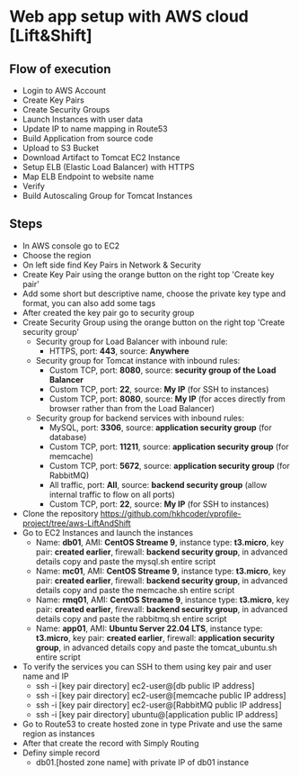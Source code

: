 # Web app setup with AWS cloud [Lift&Shift]

## Flow of execution
- Login to AWS Account
- Create Key Pairs
- Create Security Groups
- Launch Instances with user data
- Update IP to name mapping in Route53
- Build Application from source code
- Upload to S3 Bucket
- Download Artifact to Tomcat EC2 Instance
- Setup ELB (Elastic Load Balancer) with HTTPS
- Map ELB Endpoint to website name
- Verify
- Build Autoscaling Group for Tomcat Instances

## Steps
- In AWS console go to EC2
- Choose the region
- On left side find Key Pairs in Network & Security
- Create Key Pair using the orange button on the right top 'Create key pair'
- Add some short but descriptive name, choose the private key type and format, you can also add some tags
- After created the key pair go to security group
- Create Security Group using the orange button on the right top 'Create security group'
  - Security group for Load Balancer with inbound rule:
    - HTTPS, port: **443**, source: **Anywhere**
  - Security group for Tomcat instance with inbound rules:
    - Custom TCP, port: **8080**, source: **security group of the Load Balancer**
    - Custom TCP, port: **22**, source: **My IP** (for SSH to instances)
    - Custom TCP, port: **8080**, source: **My IP** (for acces directly from browser rather than from the Load Balancer)
  - Security group for backend services with inbound rules:
    - MySQL, port: **3306**, source: **application security group** (for database)
    - Custom TCP, port: **11211**, source: **application security group** (for memcache)
    - Custom TCP, port: **5672**, source: **application security group** (for RabbitMQ)
    - All traffic, port: **All**, source: **backend security group** (allow internal traffic to flow on all ports)
    - Custom TCP, port: **22**, source: **My IP** (for SSH to instances)
- Clone the repository https://github.com/hkhcoder/vprofile-project/tree/aws-LiftAndShift
- Go to EC2 Instances and launch the instances
  - Name: **db01**, AMI: **CentOS Streame 9**, instance type: **t3.micro**, key pair: **created earlier**, firewall: **backend security group**, in advanced details copy and paste the mysql.sh entire script
  - Name: **mc01**, AMI: **CentOS Streame 9**, instance type: **t3.micro**, key pair: **created earlier**, firewall: **backend security group**, in advanced details copy and paste the memcache.sh entire script
  - Name: **rmq01**, AMI: **CentOS Streame 9**, instance type: **t3.micro**, key pair: **created earlier**, firewall: **backend security group**, in advanced details copy and paste the rabbitmq.sh entire script
  - Name: **app01**, AMI: **Ubuntu Server 22.04 LTS**, instance type: **t3.micro**, key pair: **created earlier**, firewall: **application security group**, in advanced details copy and paste the tomcat_ubuntu.sh entire script
- To verify the services you can SSH to them using key pair and user name and IP
  - ssh -i [key pair directory] ec2-user@[db public IP address]
  - ssh -i [key pair directory] ec2-user@[memcache public IP address]
  - ssh -i [key pair directory] ec2-user@[RabbitMQ public IP address]
  - ssh -i [key pair directory] ubuntu@[application public IP address]
- Go to Route53 to create hosted zone in type Private and use the same region as instances
- After that create the record with Simply Routing
- Definy simple record
  - db01.[hosted zone name] with private IP of db01 instance
